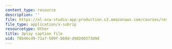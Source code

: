 ```yaml
---
content_type: resource
description: ''
file: https://ol-ocw-studio-app-production.s3.amazonaws.com/courses/res-5-0001-digital-lab-techniques-manual-spring-2007/f8b46cd971a7509fbb0dd902d0373d9d_dBNELFi5XiY.vtt
file_type: application/x-subrip
resourcetype: Other
title: 3play caption file
uid: f8b46cd9-71a7-509f-bb0d-d902d0373d9d
---
```

